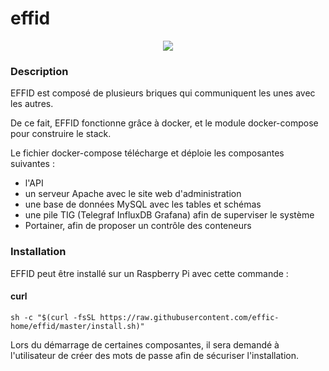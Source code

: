 # effid
<p align="center">
  <img src="https://upload.wikimedia.org/wikipedia/fr/thumb/3/3b/Raspberry_Pi_logo.svg/190px-Raspberry_Pi_logo.svg.png">
</p>

### Description

EFFID est composé de plusieurs briques qui communiquent les unes avec les autres.

De ce fait, EFFID fonctionne grâce à docker, et le module docker-compose pour construire le stack.

Le fichier docker-compose télécharge et déploie les composantes suivantes :

- l'API
- un serveur Apache avec le site web d'administration
- une base de données MySQL avec les tables et schémas
- une pile TIG (Telegraf InfluxDB Grafana) afin de superviser le système
- Portainer, afin de proposer un contrôle des conteneurs

### Installation

EFFID peut être installé sur un Raspberry Pi avec cette commande :

#### curl

```shell
sh -c "$(curl -fsSL https://raw.githubusercontent.com/effic-home/effid/master/install.sh)"
```

Lors du démarrage de certaines composantes, il sera demandé à l'utilisateur de créer des mots de passe afin de sécuriser l'installation.
